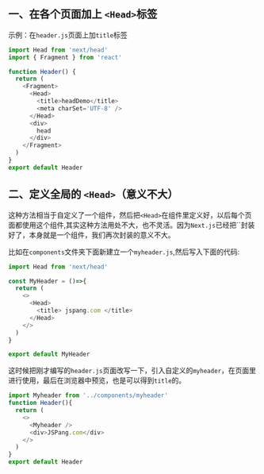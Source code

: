 ## 一、在各个页面加上 `<Head>`标签

示例：在`header.js`页面上加`title`标签

```js
import Head from 'next/head'
import { Fragment } from 'react'

function Header() {
  return (
    <Fragment>
      <Head>
        <title>headDemo</title>
        <meta charSet='UTF-8' />
      </Head>
      <div>
        head
      </div>
    </Fragment>
  )
}
export default Header
```

## 二、定义全局的 `<Head>`（意义不大）

这种方法相当于自定义了一个组件，然后把`<Head>`在组件里定义好，以后每个页面都使用这个组件,其实这种方法用处不大，也不灵活。因为`Next.js`已经把``封装好了，本身就是一个组件，我们再次封装的意义不大。

比如在`components`文件夹下面新建立一个`myheader.js`,然后写入下面的代码:

```js
import Head from 'next/head'

const MyHeader = ()=>{
  return (
    <>
      <Head>
        <title> jspang.com </title>   
      </Head>
    </>
  )
}

export default MyHeader
```

这时候把刚才编写的`header.js`页面改写一下，引入自定义的`myheader`，在页面里进行使用，最后在浏览器中预览，也是可以得到`title`的。

```js
import Myheader from '../components/myheader'
function Header(){ 
  return (
    <>
      <Myheader />
      <div>JSPang.com</div>
    </> 
  )
}
export default Header
```